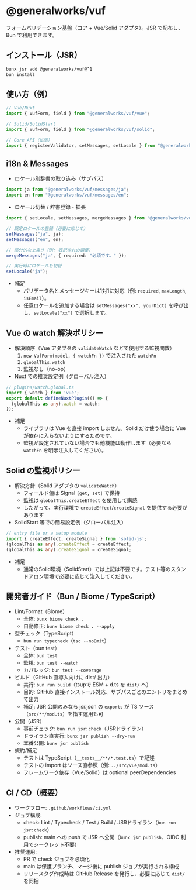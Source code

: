 # @generalworks/vuf

フォームバリデーション基盤（コア + Vue/Solid アダプタ）。JSR で配布し、Bun で利用できます。

## インストール（JSR）

```bash
bunx jsr add @generalworks/vuf@^1
bun install
```

## 使い方（例）

```ts
// Vue/Nuxt
import { VufForm, field } from "@generalworks/vuf/vue";

// Solid/SolidStart
import { VufForm, field } from "@generalworks/vuf/solid";

// Core API（拡張）
import { registerValidator, setMessages, setLocale } from "@generalworks/vuf";
```

## i18n & Messages

- ロケール別辞書の取り込み（サブパス）

```ts
import ja from "@generalworks/vuf/messages/ja";
import en from "@generalworks/vuf/messages/en";
```

- ロケール切替 / 辞書登録・拡張

```ts
import { setLocale, setMessages, mergeMessages } from "@generalworks/vuf";

// 既定ロケールの登録（必要に応じて）
setMessages("ja", ja);
setMessages("en", en);

// 部分的な上書き（例: 表記ゆれの調整）
mergeMessages("ja", { required: "必須です。" });

// 実行時にロケールを切替
setLocale("ja");
```

- 補足
  - バリデータ名とメッセージキーは1対1に対応（例: `required`, `maxLength`, `isEmail`）。
  - 任意ロケールを追加する場合は `setMessages("xx", yourDict)` を呼び出し、`setLocale("xx")` で選択します。

## Vue の watch 解決ポリシー

- 解決順序（Vue アダプタの `validateWatch` などで使用する監視関数）
  1. `new VufForm(model, { watchFn })` で注入された `watchFn`
  2. `globalThis.watch`
  3. 監視なし（no-op）
- Nuxt での推奨設定例（グローバル注入）

```ts
// plugins/watch.global.ts
import { watch } from 'vue';
export default defineNuxtPlugin(() => {
  (globalThis as any).watch = watch;
});
```

- 補足
  - ライブラリは Vue を直接 import しません。Solid だけ使う場合に Vue が依存に入らないようにするためです。
  - 監視が設定されていない場合でも他機能は動作します（必要なら `watchFn` を明示注入してください）。

## Solid の監視ポリシー

- 解決方針（Solid アダプタの `validateWatch`）
  - フィールド値は Signal `[get, set]` で保持
  - 監視は `globalThis.createEffect` を使用して購読
  - したがって、実行環境で `createEffect`/`createSignal` を提供する必要があります
- SolidStart 等での簡易設定例（グローバル注入）

```ts
// entry file or a setup module
import { createEffect, createSignal } from 'solid-js';
(globalThis as any).createEffect = createEffect;
(globalThis as any).createSignal = createSignal;
```

- 補足
  - 通常のSolid環境（SolidStart）では上記は不要です。テスト等のスタンドアロン環境で必要に応じて注入してください。

## 開発者ガイド（Bun / Biome / TypeScript）

- Lint/Format（Biome）
  - 全体: `bunx biome check .`
  - 自動修正: `bunx biome check . --apply`
- 型チェック（TypeScript）
  - `bun run typecheck`（`tsc --noEmit`）
- テスト（bun test）
  - 全体: `bun test`
  - 監視: `bun test --watch`
  - カバレッジ: `bun test --coverage`
- ビルド（GitHub 直導入向けに dist/ 出力）
  - 実行: `bun run build`（tsupで ESM + d.ts を `dist/` へ）
  - 目的: GitHub 直接インストール対応、サブパスごとのエントリをまとめて出力
  - 補足: JSR 公開のみなら jsr.json の `exports` が TS ソース（`src/**/mod.ts`）を指す運用も可
- 公開（JSR）
  - 事前チェック: `bun run jsr:check`（JSRドライラン）
  - ドライラン直実行: `bunx jsr publish --dry-run`
  - 本番公開: `bunx jsr publish`
- 規約/補足
  - テストは TypeScript（`__tests__/**/*.test.ts`）で記述
  - テストの import はソース直参照（例: `../src/vue/mod.ts`）
  - フレームワーク依存（Vue/Solid）は optional peerDependencies

## CI / CD（概要）

- ワークフロー: `.github/workflows/ci.yml`
- ジョブ構成:
  - check: Lint / Typecheck / Test / Build / JSRドライラン（`bun run jsr:check`）
  - publish: main への push で JSR へ公開（`bunx jsr publish`、OIDC 利用でシークレット不要）
- 推奨運用:
  - PR で check ジョブを必須化
  - main は保護ブランチ、マージ後に publish ジョブが実行される構成
  - リリースタグ作成時は GitHub Release を発行し、必要に応じて `dist/` を同梱

